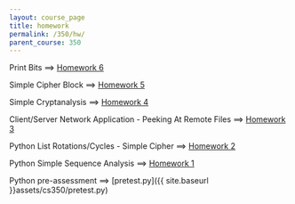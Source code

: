 ```yaml
---
layout: course_page
title: homework
permalink: /350/hw/
parent_course: 350
---
```


Print Bits ==> [Homework 6](/350/hw6)

Simple Cipher Block ==> [Homework 5](/350/hw5)

Simple Cryptanalysis ==> [Homework 4](/350/hw4)

Client/Server Network Application - Peeking At Remote Files ==> [Homework 3](/350/hw3)

Python List Rotations/Cycles - Simple Cipher ==> [Homework 2](/350/hw2)

Python Simple Sequence Analysis ==> [Homework 1](/350/hw1)

Python pre-assessment ==> [pretest.py]({{ site.baseurl }}assets/cs350/pretest.py)
